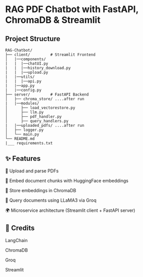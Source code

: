 # RAG PDF Chatbot with FastAPI, ChromaDB & Streamlit

## Project Structure

~~~
RAG-Chatbot/
├── client/         # Streamlit Frontend
│   |──components/
|   |  |──chatUI.py
|   |  |──history_download.py
|   |  |──upload.py
|   |──utils/
|   |  |──api.py
|   |──app.py
|   |──config.py
├── server/         # FastAPI Backend
│   ├── chroma_store/ ....after run
|   |──modules/
│      ├── load_vectorestore.py
│      ├── llm.py
│      ├── pdf_handler.py
│      ├── query_handlers.py
|   |──uploaded_pdfs/ ....after run
│   ├── logger.py
│   └── main.py
└── README.md
|___ requirements.txt
~~~

## ✨ Features
📄 Upload and parse PDFs

🧠 Embed document chunks with HuggingFace embeddings

💂️ Store embeddings in ChromaDB

💬 Query documents using LLaMA3 via Groq

🌍 Microservice architecture (Streamlit client + FastAPI server)

## 🌟 Credits

LangChain

ChromaDB

Groq

Streamlit
